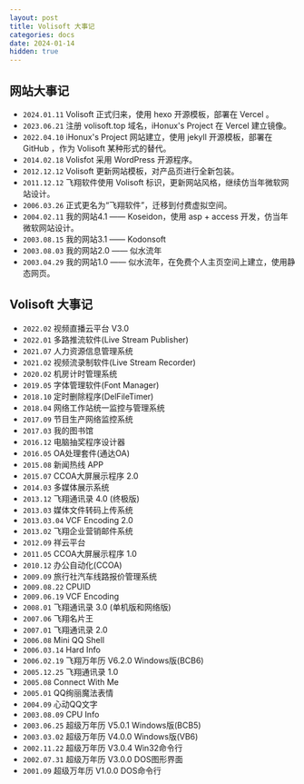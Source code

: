 ```yaml
---
layout: post
title: Volisoft 大事记
categories: docs
date: 2024-01-14
hidden: true
---
```


## 网站大事记

- `2024.01.11`   Volisoft 正式归来，使用 hexo 开源模板，部署在 Vercel 。
- `2023.06.21`   注册 volisoft.top 域名，iHonux's Project 在 Vercel 建立镜像。
- `2022.04.10`   iHonux's Project 网站建立，使用 jekyll 开源模板，部署在 GitHub ，作为 Volisoft 某种形式的替代。
- `2014.02.18`   Volisfot 采用 WordPress 开源程序。
- `2012.12.12`   Volisoft 更新网站模板，对产品页进行全新包装。
- `2011.12.12`   飞翔软件使用 Volisoft 标识，更新网站风格，继续仿当年微软网站设计。
- `2006.03.26`   正式更名为“飞翔软件”，迁移到付费虚拟空间。
- `2004.02.11`   我的网站4.1 —— Koseidon，使用 asp + access 开发，仿当年微软网站设计。
- `2003.08.15`   我的网站3.1 —— Kodonsoft
- `2003.08.03`   我的网站2.0 —— 似水流年
- `2003.04.29`   我的网站1.0 —— 似水流年，在免费个人主页空间上建立，使用静态网页。

## Volisoft 大事记

- `2022.02`      视频直播云平台 V3.0
- `2022.01`      多路推流软件(Live Stream Publisher)
- `2021.07`      人力资源信息管理系统
- `2021.02`      视频流录制软件(Live Stream Recorder)
- `2020.02`      机房计时管理系统
- `2019.05`      字体管理软件(Font Manager)
- `2018.10`      定时删除程序(DelFileTimer)
- `2018.04`      网络工作站统一监控与管理系统
- `2017.09`      节目生产网络监控系统
- `2017.03`      我的图书馆
- `2016.12`      电脑抽奖程序设计器
- `2016.05`      OA处理套件(通达OA)
- `2015.08`      新闻热线 APP
- `2015.07`      CCOA大屏展示程序 2.0
- `2014.03`      多媒体展示系统
- `2013.12`      飞翔通讯录 4.0 (终极版)
- `2013.03`      媒体文件转码上传系统
- `2013.03.04`    VCF Encoding 2.0
- `2013.02`      飞翔企业营销邮件系统
- `2012.09`      祥云平台
- `2011.05`      CCOA大屏展示程序 1.0
- `2010.12`      办公自动化(CCOA)
- `2009.09`      旅行社汽车线路报价管理系统
- `2009.08.22`   CPUID
- `2009.06.19`   VCF Encoding
- `2008.01`      飞翔通讯录 3.0 (单机版和网络版)
- `2007.06`      飞翔名片王
- `2007.01`      飞翔通讯录 2.0
- `2006.08`      Mini QQ Shell
- `2006.03.14`   Hard Info
- `2006.02.19`	 飞翔万年历 V6.2.0 Windows版(BCB6)
- `2005.12.25`   飞翔通讯录 1.0
- `2005.08`      Connect With Me
- `2005.01`      QQ绚丽魔法表情
- `2004.09`      心动QQ文字
- `2003.08.09`   CPU Info
- `2003.06.25`	 超级万年历 V5.0.1 Windows版(BCB5)
- `2003.03.02`	 超级万年历 V4.0.0 Windows版(VB6)	
- `2002.11.22`   超级万年历 V3.0.4 Win32命令行
- `2002.07.31`   超级万年历 V3.0.0 DOS图形界面
- `2001.09`      超级万年历 V1.0.0 DOS命令行